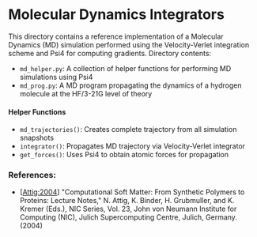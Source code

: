 Molecular Dynamics Integrators
==============================

This directory contains a reference implementation of a Molecular Dynamics (MD)
simulation performed using the Velocity-Verlet integration scheme and Psi4
for computing gradients. Directory contents:

- `md_helper.py`: A collection of helper functions for performing MD simulations using Psi4
- `md_prog.py`: A MD program propagating the dynamics of a hydrogen molecule at the HF/3-21G level of theory

#### Helper Functions
- `md_trajectories()`: Creates complete trajectory from all simulation snapshots
- `integrator()`: Propagates MD trajectory via Velocity-Verlet integrator
- `get_forces()`: Uses Psi4 to obtain atomic forces for propagation

### References:
- [[Attig:2004](https://books.google.com/books/about/Computational_Soft_Matter_from_Synthetic.html?id=IG8rAwAACAAJ)] "Computational Soft Matter: From Synthetic Polymers to Proteins: Lecture Notes," N. Attig, K. Binder, H. Grubmuller, and K. Kremer (Eds.), NIC Series, Vol. 23, John von Neumann Institute for Computing (NIC), Julich Supercomputing Centre, Julich, Germany. (2004)


